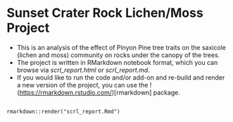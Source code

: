 Sunset Crater Rock Lichen/Moss Project
======================================

- This is an analysis of the effect of Pinyon Pine tree traits on
  the saxicole (lichen and moss) community on rocks under the canopy
  of the trees. 
- The project is written in RMarkdown notebook format, which you can
  browse via *scrl_report.html* or *scrl_report.md*. 
- If you would like to run the code and/or add-on and re-build and
  render a new version of the project, you can use the
  !(https://rmarkdown.rstudio.com/)[rmarkdown] package. 
  
```{r}

rmarkdown::render("scrl_report.Rmd")

```


